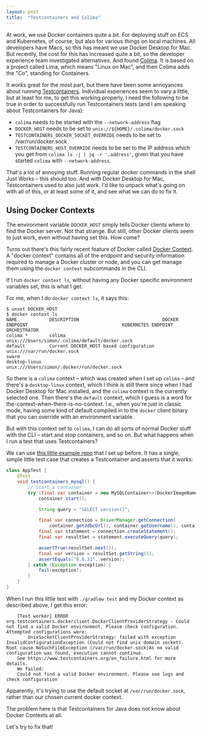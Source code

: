 ```yaml
---
layout: post
title:  "Testcontainers and Colima"
---
```


At work, we use Docker containers quite a bit. For deploying stuff on ECS and Kubernetes, of course, but also for various things on local machines. All developers have Macs, so this has meant we use Docker Desktop for Mac. But recently, the cost for this has increased quite a bit, so the developer experience team investigated alternatives. And found [Colima](https://github.com/abiosoft/colima). It is based on a project called Lima, which means "Linux on Mac", and then Colima adds the "Co", standing for Containers.

It works great for the most part, but there have been some annoyances about running [Testcontainers](https://www.testcontainers.org/). Individual experiences seem to vary a little, but at least for me, to get this working properly, I need the following to be true in order to successfully run Testcontainers tests (and I am speaking about Testcontainers for Java):

* `colima` needs to be started with the `--network-address` flag
* `DOCKER_HOST` needs to be set to `unix://${HOME}/.colima/docker.sock`
* `TESTCONTAINERS_DOCKER_SOCKET_OVERRIDE` needs to be set to /var/run/docker.sock
* `TESTCONTAINERS_HOST_OVERRIDE` needs to be set to the IP address which you get from `colima ls -j | jq -r '.address'`, given that you have started `colima` with `--network-address`.

That's a lot of annoying stuff. Running regular docker commands in the shell Just Works – this should too. And with Docker Desktop for Mac, Testcontainers used to also just work. I'd like to unpack what's going on with all of this, or at least some of it, and see what we can do to fix it.

## Using Docker Contexts 

The environment variable `DOCKER_HOST` simply tells Docker clients where to find the Docker server. Not that strange. But still, other Docker clients seem to just work, even without having set this. How come?

Turns out there's this fairly recent feature of Docker called [Docker Context](https://docs.docker.com/engine/context/working-with-contexts/). A "docker context" contains all of the endpoint and security information required to manage a Docker cluster or node, and you can get manage them using the `docker context` subcommands in the CLI. 

If I run `docker context ls`, without having any Docker specific environment variables set, this is what I get: 

For me, when I do `docker context ls`, it says this:

```shell
$ unset DOCKER_HOST
$ docker context ls
NAME            DESCRIPTION                               DOCKER ENDPOINT                                   KUBERNETES ENDPOINT   ORCHESTRATOR
colima *        colima                                    unix:///Users/simon/.colima/default/docker.sock
default         Current DOCKER_HOST based configuration   unix:///var/run/docker.sock                                             swarm
desktop-linux                                             unix:///Users/simon/.docker/run/docker.sock
```


So there is a `colima` context – which was created when I set up `colima` – and there's a `desktop-linux` context, which I think is still there since when I had Docker Desktop for Mac installed, and the `colima` context is the currently selected one. Then there's the `default` context, which I guess is a word for the-context-when-there-is-no-context. I.e., when you're just in classic mode, having some kind of default compiled in to the `docker` client binary that you can override with an environment variable. 

But with this context set to `colima`, I can do all sorts of normal Docker stuff with the CLI – start and stop containers, and so on. But what happens when I run a test that uses Testcontainers? 

We can use [this little example repo](https://github.com/skagedal/testcontainers-hello/tree/main) that I set up before. It has a single, simple little test case that creates a Testcontainer and asserts that it works:

```java
class AppTest {
    @Test
    void testcontainers_mysql() {
        // Start a container
        try (final var container = new MySQLContainer<>(DockerImageName.parse("mysql:8.0.31"))) {
            container.start();

            String query = "SELECT version()";

            final var connection = DriverManager.getConnection(
                container.getJdbcUrl(), container.getUsername(), container.getPassword());
            final var statement = connection.createStatement();
            final var resultSet = statement.executeQuery(query);

            assertTrue(resultSet.next());
            final var version = resultSet.getString(1);
            assertEquals("8.0.31", version);
        } catch (Exception exception) {
            fail(exception);
        }
    }
}
```

When I run this little test with `./gradlew test` and my Docker context as described above, I get this error:

```
    [Test worker] ERROR org.testcontainers.dockerclient.DockerClientProviderStrategy - Could not find a valid Docker environment. Please check configuration. Attempted configurations were:
        UnixSocketClientProviderStrategy: failed with exception InvalidConfigurationException (Could not find unix domain socket). Root cause NoSuchFileException (/var/run/docker.sock)As no valid configuration was found, execution cannot continue.
    See https://www.testcontainers.org/on_failure.html for more details.
    We failed:
    Could not find a valid Docker environment. Please see logs and check configuration
```

Apparently, it's trying to use the default socket at `/var/run/docker.sock`, rather than our chosen current docker context.

The problem here is that Testcontainers for Java does not know about Docker Contexts at all. 

Let's try to fix that! 